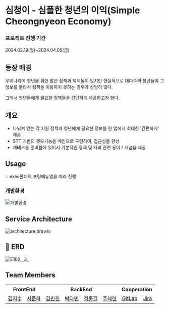 # 심청이 - 심플한 청년의 이익(Simple Cheongnyeon Economy)


### 프로젝트 진행 기간

2024.02.19(월)~2024.04.05(금)

## 등장 배경

우리나라에 청년을 위한 많은 정책과 혜택들이 있지만 현실적으로 대다수의 청년들이 그 정보를 몰라서 정책을 이용하지 못하는 경우가 상당히 많다.

그래서 청년들에게 필요한 정책들을 간단하게 제공하고자 한다.

## 개요

- 나눠져 있는 각 지원 정책과 청년에게 필요한 정보를 한 앱에서 최대한 '간편하게' 제공
- STT 기반의 챗봇기능을 메인으로 구현하여, 접근성을 향상
- 재테크를 준비함에 있어서 기본적인 경제 및 사회 관련 용어 / 개념을 제공

## Usage


<aside>
💡 exec폴더의 포팅메뉴얼을 따라 진행

</aside>

### 개발환경

![개발환경](https://github.com/object1997428/GAWM/assets/71408968/e2fdb7ab-0d78-4be2-bdb2-589ebc31c4c0)

## Service Architecture
![architecture.drawio](/uploads/063090b5ba839e26fdb7634f3083dfbc/architecture.drawio.png)


## **💬 ERD**


![E102__3_](/uploads/354c0931b95fe240ad31e96d082a4672/E102__3_.png)



## Team Members

<table>
<tr>
<th colspan="2">FrontEnd</th>
<th colspan="4">BackEnd</th>
<th colspan="2">Cooperation</th>
</tr>
<tr align = "center">
<td>
<a href=""/>김지수</a>
</td>
<td>
<a href=""/>서준하</a>
</td>
<td>
<a href=""/>김민진</a>
</td>
<td>
<a href=""/>박다민</a>
</td>
<td>
<a href=""/>정종길</a>
</td>
<td>
<a href="https://github.com/object1997428"/>주혜련</a>
</td>
<td><a href="https://lab.ssafy.com/s10-fintech-finance-sub2/S10P22E102"/>GitLab</a></td>
<td><a href="https://ssafy.atlassian.net/projects/S10P22E102"/>Jira</a></td>
